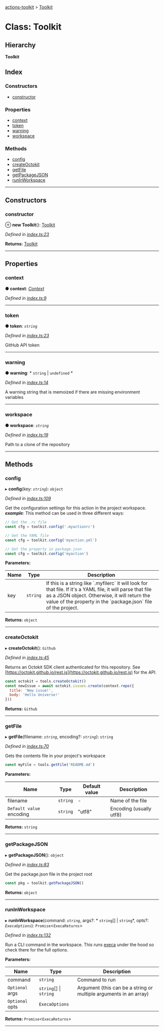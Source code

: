 [actions-toolkit](../README.md) > [Toolkit](../classes/toolkit.md)

# Class: Toolkit

## Hierarchy

**Toolkit**

## Index

### Constructors

* [constructor](toolkit.md#constructor)

### Properties

* [context](toolkit.md#context)
* [token](toolkit.md#token)
* [warning](toolkit.md#warning)
* [workspace](toolkit.md#workspace)

### Methods

* [config](toolkit.md#config)
* [createOctokit](toolkit.md#createoctokit)
* [getFile](toolkit.md#getfile)
* [getPackageJSON](toolkit.md#getpackagejson)
* [runInWorkspace](toolkit.md#runinworkspace)

---

## Constructors

<a id="constructor"></a>

###  constructor

⊕ **new Toolkit**(): [Toolkit](toolkit.md)

*Defined in [index.ts:23](https://github.com/JasonEtco/actions-toolkit/blob/3dc7f95/src/index.ts#L23)*

**Returns:** [Toolkit](toolkit.md)

___

## Properties

<a id="context"></a>

###  context

**● context**: *[Context](context.md)*

*Defined in [index.ts:9](https://github.com/JasonEtco/actions-toolkit/blob/3dc7f95/src/index.ts#L9)*

___
<a id="token"></a>

###  token

**● token**: *`string`*

*Defined in [index.ts:23](https://github.com/JasonEtco/actions-toolkit/blob/3dc7f95/src/index.ts#L23)*

GitHub API token

___
<a id="warning"></a>

###  warning

**● warning**: * `string` &#124; `undefined`
*

*Defined in [index.ts:14](https://github.com/JasonEtco/actions-toolkit/blob/3dc7f95/src/index.ts#L14)*

A warning string that is memoized if there are missing environment variables

___
<a id="workspace"></a>

###  workspace

**● workspace**: *`string`*

*Defined in [index.ts:19](https://github.com/JasonEtco/actions-toolkit/blob/3dc7f95/src/index.ts#L19)*

Path to a clone of the repository

___

## Methods

<a id="config"></a>

###  config

▸ **config**(key: *`string`*): `object`

*Defined in [index.ts:109](https://github.com/JasonEtco/actions-toolkit/blob/3dc7f95/src/index.ts#L109)*

Get the configuration settings for this action in the project workspace.
*__example__*: This method can be used in three different ways:

```js
// Get the .rc file
const cfg = toolkit.config('.myactionrc')

// Get the YAML file
const cfg = toolkit.config('myaction.yml')

// Get the property in package.json
const cfg = toolkit.config('myaction')
```

**Parameters:**

| Name | Type | Description |
| ------ | ------ | ------ |
| key | `string` |  If this is a string like \`.myfilerc\` it will look for that file. If it's a YAML file, it will parse that file as a JSON object. Otherwise, it will return the value of the property in the \`package.json\` file of the project. |

**Returns:** `object`

___
<a id="createoctokit"></a>

###  createOctokit

▸ **createOctokit**(): `Github`

*Defined in [index.ts:45](https://github.com/JasonEtco/actions-toolkit/blob/3dc7f95/src/index.ts#L45)*

Returns an Octokit SDK client authenticated for this repository. See [https://octokit.github.io/rest.js](https://octokit.github.io/rest.js) for the API.

```js
const octokit = tools.createOctokit()
const newIssue = await octokit.issues.create(context.repo({
  title: 'New issue!',
  body: 'Hello Universe!'
}))
```

**Returns:** `Github`

___
<a id="getfile"></a>

###  getFile

▸ **getFile**(filename: *`string`*, encoding?: *`string`*): `string`

*Defined in [index.ts:70](https://github.com/JasonEtco/actions-toolkit/blob/3dc7f95/src/index.ts#L70)*

Gets the contents file in your project's workspace

```js
const myFile = tools.getFile('README.md')
```

**Parameters:**

| Name | Type | Default value | Description |
| ------ | ------ | ------ | ------ |
| filename | `string` | - |  Name of the file |
| `Default value` encoding | `string` | &quot;utf8&quot; |  Encoding (usually utf8) |

**Returns:** `string`

___
<a id="getpackagejson"></a>

###  getPackageJSON

▸ **getPackageJSON**(): `object`

*Defined in [index.ts:83](https://github.com/JasonEtco/actions-toolkit/blob/3dc7f95/src/index.ts#L83)*

Get the package.json file in the project root

```js
const pkg = toolkit.getPackageJSON()
```

**Returns:** `object`

___
<a id="runinworkspace"></a>

###  runInWorkspace

▸ **runInWorkspace**(command: *`string`*, args?: * `string`[] &#124; `string`*, opts?: *`ExecaOptions`*): `Promise`<`ExecaReturns`>

*Defined in [index.ts:132](https://github.com/JasonEtco/actions-toolkit/blob/3dc7f95/src/index.ts#L132)*

Run a CLI command in the workspace. This runs [execa](https://github.com/sindresorhus/execa) under the hood so check there for the full options.

**Parameters:**

| Name | Type | Description |
| ------ | ------ | ------ |
| command | `string` |  Command to run |
| `Optional` args |  `string`[] &#124; `string`|  Argument (this can be a string or multiple arguments in an array) |
| `Optional` opts | `ExecaOptions` |

**Returns:** `Promise`<`ExecaReturns`>

___

